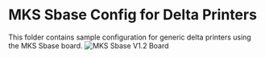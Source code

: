 # MKS Sbase Config for Delta Printers

This folder contains sample configuration for generic delta printers using the MKS Sbase board. 
![MKS Sbase V1.2 Board](/Marlin/Marlin/src/config/examples/Mks/Sbase_Delta/media/mks_sbase_1_2.JPG?raw=true "MKS Sbase V1.2 board")